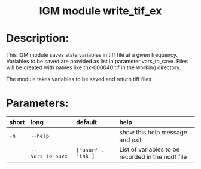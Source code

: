 ### <h1 align="center" id="title">IGM module write_tif_ex </h1>

# Description:

This IGM module saves state variables in tiff file at a given frequency.
Variables to be saved are provided as list in parameter vars_to_save.
Files will be created with names like thk-000040.tif in the working directory.

The module takes variables to be saved and return tiff files
 
# Parameters: 


|short|long|default|help|
| :--- | :--- | :--- | :--- |
|`-h`|`--help`||show this help message and exit|
||`--vars_to_save`|`['usurf', 'thk']`|List of variables to be recorded in the ncdf file|
